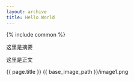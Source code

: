 ```yaml
---
layout: archive
title: Hello World
---
```


{% include common %}

这里是摘要
<!-- more -->
这里是正文

{{ page.title }}
{{ base_image_path }}/image1.png

